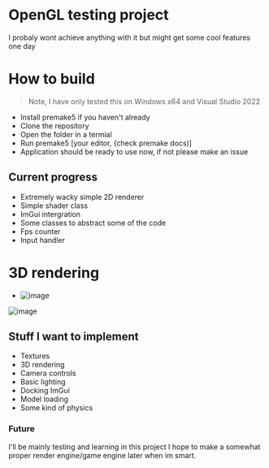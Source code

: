 # OpenGL testing project
I probaly wont achieve anything with it but might get some cool features one day

# How to build 
> Note, I have only tested this on Windows x64 and Visual Studio 2022
* Install premake5 if you haven't already
* Clone the repository
* Open the folder in a termial
* Run premake5 [your editor, {check premake docs)]
* Application should be ready to use now, if not please make an issue

## Current progress
* Extremely wacky simple 2D renderer
* Simple shader class
* ImGui intergration
* Some classes to abstract some of the code
* Fps counter
* Input handler

# 3D rendering
* ![image](https://github.com/jonesy-b-dev/GraphicsEngineTests/assets/59418915/de0a9452-653b-4b1c-af2e-e0cdc83f91b6)


![image](https://github.com/jonesy-b-dev/GraphicsEngineTests/assets/59418915/cace4099-4fc9-4fea-84b6-13e072f49cfb)

## Stuff I want to implement
* Textures
* 3D rendering
* Camera controls
* Basic lighting
* Docking ImGui
* Model loading
* Some kind of physics

### Future
I'll be mainly testing and learning in this project
I hope to make a somewhat proper render engine/game engine later when im smart.
